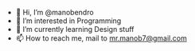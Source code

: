 - 👋 Hi, I’m @manobendro
- 👀 I’m interested in Programming
- 🌱 I’m currently learning Design stuff
- 📫 How to reach me, mail to mr.manob7@gmail.com

<!---
manobendro/manobendro is a ✨ special ✨ repository because its `README.md` (this file) appears on your GitHub profile.
You can click the Preview link to take a look at your changes.
--->
